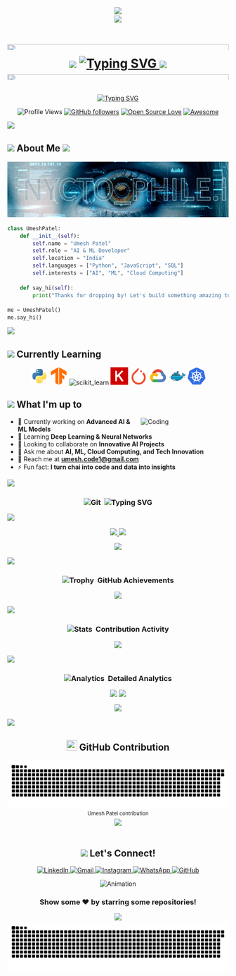 <!-- Matrix Rain Effect Header -->
<div align="center">
    <img src="https://capsule-render.vercel.app/api?type=venom&height=300&color=gradient&customColorList=0,2,2,5,30&section=header&text=Umesh%20Patel&fontSize=90&fontColor=00ff9d&animation=twinkling&fontAlignY=35&desc=AI%20Engineering%20Student%20|%20ML%20Learner%20|%20Tech%20Innovator&descSize=25&descAlignY=60&stroke=00d5ff&strokeWidth=2"/>
</div>

<div align="center">
   <a href="https://git.io/typing-svg">
      <img src="https://readme-typing-svg.demolab.com?font=Orbitron&size=35&duration=3000&pause=1000&color=00FFB2&center=true&vCenter=true&repeat=false&width=750&height=75&lines=Welcome+to+My+Tech+Universe+🌌" />
   </a>
</div>

<!-- Animated Banner -->
<!-- <div align="center">
  <img width="100%" src="https://capsule-render.vercel.app/api?type=waving&color=gradient&height=200&section=header&text=Umesh%20Patel&fontSize=80&fontAlignY=35&animation=twinkling&fontColor=white"/>
</div>
<!-- Animated Greeting Header -->
<h1 align="center">
  <img src="https://i.imgur.com/dBaSKWF.gif" height="20" width="100%">
    <img src="https://emoji.discord.st/emojis/768b108d-274f-4f44-a634-8477b16efce7.gif" width="30">
    <a href="https://git.io/typing-svg">
        <img src="https://readme-typing-svg.demolab.com?font=Fira+Code&weight=600&size=28&duration=4000&pause=1000&color=3F00F7&center=true&vCenter=true&random=false&width=435&lines=Hello%2C+I'm+Umesh+Patel+%F0%9F%91%8B;AI+%26+ML+Enthusiast+%F0%9F%A4%96;Full+Stack+Developer+%F0%9F%92%BB;Innovation+Seeker+%F0%9F%9A%80" alt="Typing SVG" />
    </a>
    <img src="https://emoji.discord.st/emojis/768b108d-274f-4f44-a634-8477b16efce7.gif" width="30">
<img src="https://i.imgur.com/dBaSKWF.gif" height="20" width="100%">
</h1>

<!-- Typing SVG -->
<p align="center">
  <a href="https://git.io/typing-svg">
    <img src="https://readme-typing-svg.herokuapp.com?font=Fira+Code&duration=4000&pause=1000&color=2ED573&center=true&vCenter=true&width=435&lines=AI+%26+ML+Enthusiast;Innovative+Developer;Tech+Explorer;Cloud+Computing+Enthusiast;Always+Learning+New+Things" alt="Typing SVG">
  </a>
</p>

<!-- Profile Views & Social Badges in Gradients -->
<div align="center">

![Profile Views](https://komarev.com/ghpvc/?username=UmeshCode1&style=flat&color=3498db&label=Profile+Views)
  [![GitHub followers](https://img.shields.io/github/followers/UmeshCode1?label=Followers&style=social)](https://github.com/UmeshCode1?tab=followers)
  [![Open Source Love](https://badges.frapsoft.com/os/v2/open-source.svg?v=103)](https://github.com/UmeshCode1)
  [![Awesome](https://awesome.re/badge-flat.svg)](https://github.com/UmeshCode1)
</div>

<!-- Animated Separator -->
<img src="https://user-images.githubusercontent.com/73097560/115834477-dbab4500-a447-11eb-908a-139a6edaec5c.gif">

<!-- About Me Section with Modern Design -->
<h2>
  <img src="https://media.giphy.com/media/iY8CRBdQXODJSCERIr/giphy.gif" width="30">
  <b>About Me </b><img src="https://media.giphy.com/media/hvRJCLFzcasrR4ia7z/giphy.gif" width="35">
</h2>

![GitHub Banner Desktop](1729533147446.jpg)



```python
class UmeshPatel:
    def __init__(self):
        self.name = "Umesh Patel"
        self.role = "AI & ML Developer"
        self.location = "India"
        self.languages = ["Python", "JavaScript", "SQL"]
        self.interests = ["AI", "ML", "Cloud Computing"]
    
    def say_hi(self):
        print("Thanks for dropping by! Let's build something amazing together!")

me = UmeshPatel()
me.say_hi()
```



<img src="https://user-images.githubusercontent.com/73097560/115834477-dbab4500-a447-11eb-908a-139a6edaec5c.gif">

<!-- Tech Stack Logos -->
<h2>
    <img src="https://media2.giphy.com/media/QssGEmpkyEOhBCb7e1/giphy.gif?cid=ecf05e47a0n3gi1bfqntqmob8g9aid1oyj2wr3ds3mg700bl&rid=giphy.gif" width="30">
     Currently Learning
</h2>

<p align="center">
  <img src="https://raw.githubusercontent.com/devicons/devicon/master/icons/python/python-original.svg" alt="python" width="40" height="40"/>
  <img src="https://raw.githubusercontent.com/devicons/devicon/master/icons/tensorflow/tensorflow-original.svg" alt="tensorflow" width="40" height="40"/>
  <img src="https://upload.wikimedia.org/wikipedia/commons/0/05/Scikit_learn_logo_small.svg" alt="scikit_learn" width="40" height="40"/>
  <img src="https://raw.githubusercontent.com/devicons/devicon/master/icons/keras/keras-original.svg" alt="keras" width="40" height="40"/>
  <img src="https://raw.githubusercontent.com/devicons/devicon/master/icons/pytorch/pytorch-original.svg" alt="pytorch" width="40" height="40"/>
  <img src="https://raw.githubusercontent.com/devicons/devicon/master/icons/googlecloud/googlecloud-original.svg" alt="gcp" width="40" height="40"/>
  <img src="https://raw.githubusercontent.com/devicons/devicon/master/icons/docker/docker-original.svg" alt="docker" width="40" height="40"/>
  <img src="https://raw.githubusercontent.com/devicons/devicon/master/icons/kubernetes/kubernetes-plain.svg" alt="kubernetes" width="40" height="40"/>
</p>

<!-- Current Activities -->
<h2>
  <img src="https://media.giphy.com/media/iY8CRBdQXODJSCERIr/giphy.gif" width="30">
  What I'm up to
</h2>
<img align="right" alt="Coding" width="200" src="https://github.com/7oSkaaa/7oSkaaa/blob/main/Images/Right_Side.gif?raw=true">

- 🔬 Currently working on **Advanced AI & ML Models**
- 🌱 Learning **Deep Learning & Neural Networks**
- 👯 Looking to collaborate on **Innovative AI Projects**
- 💬 Ask me about **AI, ML, Cloud Computing, and Tech Innovation**
- 📧 Reach me at **umesh.code1@gmail.com**
- ⚡ Fun fact: **I turn chai into code and data into insights**
<!-- GitHub Stats Section -->
<!-- <h2>
    <img src="https://media.giphy.com/media/iY8CRBdQXODJSCERIr/giphy.gif" width="30">
    GitHub Stats
</h2>-->



<!-- Contribution Details -->
<!-- <h2>
  <img src="https://media.giphy.com/media/iY8CRBdQXODJSCERIr/giphy.gif" width="30">
  Contribution Details
</h2> -->

<!-- <div align="center">
  <img src="https://github-contributor-stats.vercel.app/api?username=UmeshCode1&limit=5&theme=tokyonight&combine_all_yearly_contributions=true&card_width=500" alt="Top Contributed Repositories" />
</div> -->

<!-- <div align="center">
  <img src="https://github-profile-summary-cards.vercel.app/api/cards/profile-details?username=UmeshCode1&theme=tokyonight" alt="Contribution Graph" width="100%" />
</div> -->

<img src="https://user-images.githubusercontent.com/73097560/115834477-dbab4500-a447-11eb-908a-139a6edaec5c.gif">

<!-- GitHub Stats Section with Animated Header -->
<h3 align="center">
    <img src="https://media.giphy.com/media/W5eoZHPpUx9sapR0eu/giphy.gif" width="30px" alt="Git"/>&nbsp;
    <img src="https://readme-typing-svg.demolab.com?font=Fira+Code&size=25&pause=1000&color=6AD3F7&width=435&lines=My+GitHub+Journey+✨" alt="Typing SVG"/>
</h3>

<img src="https://user-images.githubusercontent.com/73097560/115834477-dbab4500-a447-11eb-908a-139a6edaec5c.gif">

<!--<div align="center">
<img width="49%" height="195px" src="https://github-readme-stats.vercel.app/api?username=UmeshCode1&show_icons=true&count_private=true&hide_border=true&title_color=00bfbf&icon_color=00bfbf&text_color=c9d1d9&bg_color=0d1117" /> 
  <img width="49%" height="195px" src="https://github-readme-stats.vercel.app/api/top-langs/?username=UmeshCode1&layout=compact&hide_border=true&title_color=00bfbf&text_color=00bfbf&bg_color=0d1117" />
</div> -->

 <!-- GitHub Stats Cards in 2x2 Grid with Enhanced Styling --> 
 <!-- <p align="center"> <img width="49%" src="https://github-readme-stats.vercel.app/api?username=UmeshCode1&show_icons=true&theme=tokyonight&include_all_commits=true&count_private=true&rank_icon=github&border_radius=10&custom_title=🌟 GitHub Statistics&hide_border=true"/> <img width="49%" src="https://github-readme-stats.vercel.app/api/top-langs/?username=UmeshCode1&layout=compact&langs_count=8&theme=tokyonight&border_radius=10&custom_title=💻 Top Technologies&hide_border=true"/> </p> -->

<p align="center">
    <a href="https://github.com/UmeshCode1">
        <img height="180em" src="https://github-readme-stats.vercel.app/api?username=UmeshCode1&show_icons=true&theme=radical&include_all_commits=true&count_private=true&rank_icon=github"/>
        <img height="180em" src="https://github-readme-stats.vercel.app/api/top-langs/?username=UmeshCode1&layout=compact&langs_count=8&theme=radical&cache_seconds=1800"/>
    </a>
</p>

<!-- GitHub Streak Stats -->
<!-- <p align="center">
    <a href="https://github.com/UmeshCode1/github-readme-streak-stats">
        <img title="🔥 Get streak stats for your profile at git.io/streak-stats" alt="Umesh Patel's streak" src="https://streak-stats.demolab.com/?user=UmeshCode1&theme=radical&hide_border=true&stroke=0000&background=060A0CD0"/>
    </a>
</p> -->

<!-- Enhanced Streak Stats with Custom Title --> 
<p align="center"> <img width="70%" src="https://streak-stats.demolab.com?user=UmeshCode1&theme=tokyonight&hide_border=true&border_radius=10&date_format=j%20M%5B%20Y%5D&ring=58A6FF&fire=58A6FF&currStreakLabel=58A6FF"/> </p>

<img src="https://user-images.githubusercontent.com/73097560/115834477-dbab4500-a447-11eb-908a-139a6edaec5c.gif">

<!-- Trophies with Animated Header -->
<h3 align="center">
    <img src="https://media.giphy.com/media/iY8CRBdQXODJSCERIr/giphy.gif" width="30px" alt="Trophy"/>&nbsp;
    GitHub Achievements
</h3>

<!-- GitHub Trophy -->
<p align="center">
    <img src="https://github-profile-trophy.vercel.app/?username=UmeshCode1&theme=radical&no-frame=true&row=1&&margin-w=20&no-bg=true" width="100%">
</p>

 <!-- <p align="center"> <img width="90%" src="https://github-profile-trophy.vercel.app/?username=UmeshCode1&theme=tokyonight&no-frame=true&row=1&column=7&margin-w=15&margin-h=15"/> </p>-->

 <img src="https://user-images.githubusercontent.com/73097560/115834477-dbab4500-a447-11eb-908a-139a6edaec5c.gif">

<!-- Activity Graph with Animated Stats -->
<h3 align="center">
    <img src="https://media.giphy.com/media/iY8CRBdQXODJSCERIr/giphy.gif" width="30px" alt="Stats"/>&nbsp;
    Contribution Activity
</h3>
<!-- <p align="center"><img width="70%" src="https://github-readme-activity-graph.vercel.app/graph?username=UmeshCode1&theme=react-dark)](https://github.com/UmeshCode1/github-readme-activity-graph"/> </p>  </p> -->

<!-- Contribution Graph -->
<p align="center">
    <img src="https://github-readme-activity-graph.vercel.app/graph?username=UmeshCode1&theme=github-dark&hide_border=true&area=true" width="100%">
</p>

<img src="https://user-images.githubusercontent.com/73097560/115834477-dbab4500-a447-11eb-908a-139a6edaec5c.gif">


<!-- Activity Graph -->



<!-- Analytics with Animated Chart -->
<h3 align="center">
    <img src="https://media.giphy.com/media/JWuBH9rCO2uZuHBFpm/giphy.gif" width="30px" alt="Analytics"/>&nbsp;
    Detailed Analytics
</h3>
<p align="center"> <img width="49%" src="https://github-contributor-stats.vercel.app/api?username=UmeshCode1&limit=5&theme=tokyonight&combine_all_yearly_contributions=true&hide_border=true"/> <img width="49%" src="https://github-profile-summary-cards.vercel.app/api/cards/productive-time?username=UmeshCode1&theme=tokyonight"/> </p>


<!-- Profile Summary -->
<p align="center"> <img width="70%" src="https://github-profile-summary-cards.vercel.app/api/cards/profile-details?username=UmeshCode1&theme=tokyonight"/> </p>

<img src="https://user-images.githubusercontent.com/73097560/115834477-dbab4500-a447-11eb-908a-139a6edaec5c.gif">

<h2 align="center">
  <img src="https://media2.giphy.com/media/QssGEmpkyEOhBCb7e1/giphy.gif?cid=ecf05e47a0n3gi1bfqntqmob8g9aid1oyj2wr3ds3mg700bl&rid=giphy.gif" width="24px" height="24px">
  GitHub Contribution 
</h2>

<div align="center">
  <!-- Light Mode -->
  <picture>
    <source media="(prefers-color-scheme: light)" srcset="https://raw.githubusercontent.com/UmeshCode1/UmeshCode1/output/github-contribution-grid-snake.svg">
    <!-- Dark Mode -->
    <source media="(prefers-color-scheme: dark)" srcset="https://raw.githubusercontent.com/UmeshCode1/UmeshCode1/output/github-contribution-grid-snake-dark.svg">
    <img alt="github-snake" src="https://raw.githubusercontent.com/UmeshCode1/UmeshCode1/output/github-contribution-grid-snake.svg">
  </picture>

  <br/>
  <sup>Umesh Patel contribution</sup>
</div>

<!-- Animated Tech Stack -->
<div align="center">
  <img src="https://user-images.githubusercontent.com/74038190/212284158-e840e285-664b-44d7-b79b-e264b5e54825.gif" width="400">
  <br><br>

<!-- Connect With Me -->
<h2 align="center">
    <img src="https://media.giphy.com/media/LnQjpWaON8nhr21vNW/giphy.gif" width="40">
    Let's Connect!
</h2>

<p align="center">
    <a href="https://linkedin.com/in/umesh-patel-5647b42a4">
        <img src="https://raw.githubusercontent.com/rahuldkjain/github-profile-readme-generator/master/src/images/icons/Social/linked-in-alt.svg" alt="LinkedIn" height="30" width="50"/>
    </a>
    <a href="mailto:umesh.code1@gmail.com">
        <img src="https://raw.githubusercontent.com/rahuldkjain/github-profile-readme-generator/master/src/images/icons/Social/google.svg" alt="Gmail" height="30" width="50"/>
    </a>
    <a href="https://www.instagram.com/nycto_phile.i">
        <img src="https://raw.githubusercontent.com/rahuldkjain/github-profile-readme-generator/master/src/images/icons/Social/instagram.svg" alt="Instagram" height="30" width="50"/>
    </a>
    <a href="https://wa.me/7974389476">
        <img src="https://raw.githubusercontent.com/rahuldkjain/github-profile-readme-generator/master/src/images/icons/Social/whatsapp.svg" alt="WhatsApp" height="30" width="50"/>
    </a>
    <a href="https://github.com/UmeshCode1">
        <img src="https://raw.githubusercontent.com/rahuldkjain/github-profile-readme-generator/master/src/images/icons/Social/github.svg" alt="GitHub" height="30" width="50"/>
    </a>
</p>

<div align="center">
  <img src="https://raw.githubusercontent.com/BrunnerLivio/brunnerlivio/master/images/marquee.svg" alt="Animation">
  
  ### Show some ❤️ by starring some repositories!
</div>

<!-- Footer -->
<img src="https://capsule-render.vercel.app/api?type=waving&color=gradient&height=100&section=footer"/>

<!-- Support Section -->
<!-- Shows a "Buy Me a Coffee" button for supporting the developer -->
<!-- Uses a badge-style button with FFDD00 background color -->
<!-- Links to buymeacoffee.com profile: umeshcode1 
<p align="center">
    <a href="https://www.buymeacoffee.com/umeshcode1">
        <img src="https://img.shields.io/badge/Buy_Me_A_Coffee-FFDD00?style=for-the-badge&logo=buy-me-a-coffee&logoColor=black"/>
    </a>
</p> -->
<!-- Snake Animation -->
<!--<div align="center">
  <img src="https://raw.githubusercontent.com/UmeshCode1/UmeshCode1/output/github-contribution-grid-snake.svg" alt="snake"/>
</div>-->


<picture>
  <source media="(prefers-color-scheme: dark)" srcset="https://raw.githubusercontent.com/UmeshCode1/UmeshCode1/output/github-contribution-grid-snake-dark.svg">
  <source media="(prefers-color-scheme: light)" srcset="https://raw.githubusercontent.com/UmeshCode1/UmeshCode1/output/github-contribution-grid-snake.svg">
  <img alt="github contribution grid snake animation" src="https://raw.githubusercontent.com/UmeshCode1/UmeshCode1/output/github-contribution-grid-snake.svg">
</picture>